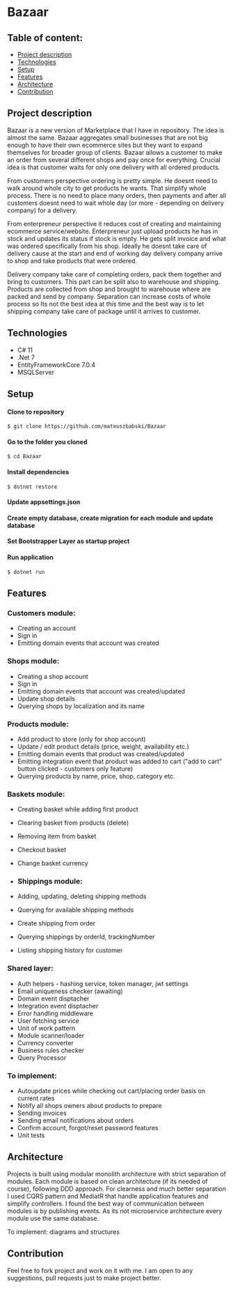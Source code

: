 # Bazaar

## Table of content:

* [Project description](#project-description)
* [Technologies](#technologies)
* [Setup](#setup)
* [Features](#features)
* [Architecture](#architecture)
* [Contribution](#contribution)


## Project description

Bazaar is a new version of Marketplace that I have in repository. The idea is almost the same. Bazaar aggregates small businesses that are not big enough to have their own ecommerce sites but they want to expand themselves for broader group of clients. Bazaar allows a customer to make an order from several different shops and pay once for everything. Crucial idea is that customer waits for only one delivery with all ordered products. 

From customers perspective ordering is pretty simple. He doesnt need to walk around whole city to get products he wants. That simplify whole process. There is no need to place many orders, then payments and after all customers doesnt need to wait whole day (or more - depending on delivery company) for a delivery. 

From enterpreneur perspective it reduces cost of creating and maintaining ecommerce service/website. Enterpreneur just upload products he has in stock and updates its status if stock is empty. He gets split invoice and what was ordered specifically from his shop. Ideally he doesnt take care of delivery cause at the start and end of working day delivery company arrive to shop and take products that were ordered. 

Delivery company take care of completing orders, pack them together and bring to customers. This part can be split also to warehouse and shipping. Products are collected from shop and brought to warehouse where are packed and send by company. Separation can increase costs of whole process so Its not the best idea at this time and the best way is to let shipping company take care of package until it arrives to customer.

## Technologies

- C# 11
- .Net 7
- EntityFrameworkCore 7.0.4
- MSQLServer

## Setup

#### Clone to repository
```
$ git clone https://github.com/mateuszbabski/Bazaar
```

#### Go to the folder you cloned
```
$ cd Bazaar
```

#### Install dependencies
```
$ dotnet restore
```

#### Update appsettings.json 

#### Create empty database, create migration for each module and update database

#### Set Bootstrapper Layer as startup project

#### Run application
```
$ dotnet run
```

## Features

### Customers module:
- Creating an account
- Sign in
- Emitting domain events that account was created

### Shops module:
- Creating a shop account
- Sign in
- Emitting domain events that account was created/updated
- Update shop details
- Querying shops by localization and its name

### Products module:
- Add product to store (only for shop account)
- Update / edit product details (price, weight, availability etc.)
- Emitting domain events that product was created/updated
- Emitting integration event that product was added to cart ("add to cart" button clicked - customers only feature)
- Querying products by name, price, shop, category etc.

### Baskets module:
- Creating basket while adding first product
- Clearing basket from products (delete)
- Removing item from basket
- Checkout basket
- Change basket currency

- ### Shippings module:
- Adding, updating, deleting shipping methods
- Querying for available shipping methods
- Create shipping from order
- Querying shippings by orderId, trackingNumber
- Listing shipping history for customer

### Shared layer:
- Auth helpers - hashing service, token manager, jwt settings
- Email uniqueness checker (awaiting)
- Domain event disptacher
- Integration event disptacher 
- Error handling middleware
- User fetching service
- Unit of work pattern
- Module scanner/loader
- Currency converter
- Business rules checker
- Query Processor

### To implement:
- Autoupdate prices while checking out cart/placing order basis on current rates
- Notify all shops owners about products to prepare
- Sending invoices
- Sending email notifications about orders
- Confirm account, forgot/reset password features
- Unit tests

## Architecture

Projects is built using modular monolith architecture with strict separation of modules. Each module is based on clean architecture (if its needed of course), following DDD approach. For clearness and much better separation I used CQRS pattern and MediatR that handle application features and simplify controllers. I found the best way of communication between modules is by publishing events. As its not microservice architecture every module use the same database. 

To implement: diagrams and structures

## Contribution

Feel free to fork project and work on it with me. I am open to any suggestions, pull requests just to make project better.
